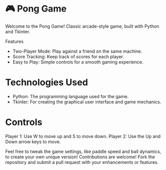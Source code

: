 # 🎮 Pong Game
Welcome to the Pong Game! Classic arcade-style game, built with Python and Tkinter.

Features
- Two-Player Mode: Play against a friend on the same machine.
- Score Tracking: Keep track of scores for each player.
- Easy to Play: Simple controls for a smooth gaming experience.

# Technologies Used
- Python: The programming language used for the game.
- Tkinter: For creating the graphical user interface and game mechanics.

# Controls
Player 1: Use W to move up and S to move down.
Player 2: Use the Up and Down arrow keys to move.

Feel free to tweak the game settings, like paddle speed and ball dynamics, to create your own unique version!
Contributions are welcome! Fork the repository and submit a pull request with your enhancements or features.
